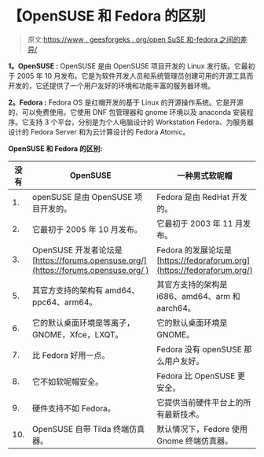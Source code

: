 # 【OpenSUSE 和 Fedora 的区别

> 原文:[https://www . geesforgeks . org/open SuSE 和-fedora 之间的差异/](https://www.geeksforgeeks.org/difference-between-opensuse-and-fedora/)

**1。OpenSUSE :**
OpenSUSE 是由 OpenSUSE 项目开发的 Linux 发行版。它最初于 2005 年 10 月发布。它是为软件开发人员和系统管理员创建可用的开源工具而开发的，它还提供了一个用户友好的环境和功能丰富的服务器环境。

**2。Fedora :**
Fedora OS 是红帽开发的基于 Linux 的开源操作系统。它是开源的，可以免费使用。它使用 DNF 包管理器和 gnome 环境以及 anaconda 安装程序。它支持 3 个平台，分别是为个人电脑设计的 Workstation Fedora、为服务器设计的 Fedora Server 和为云计算设计的 Fedora Atomic。

**OpenSUSE 和 Fedora 的区别:**

<center>

| 没有 | OpenSUSE | 一种男式软呢帽 |
| --- | --- | --- |
| 1. | openSUSE 是由 OpenSUSE 项目开发的。 | Fedora 是由 RedHat 开发的。 |
| 2. | 它最初于 2005 年 10 月发布。 | 它最初于 2003 年 11 月发布。 |
| 3. | OpenSUSE 开发者论坛是[https://forums.opensuse.org/](https://forums.opensuse.org/ ) | Fedora 的发展论坛是[https://fedoraforum.org](https://fedoraforum.org/) | 4. | OpenSUSE 起源于德国。 | 软呢帽起源于美国。 |
| 5. | 其官方支持的架构有 amd64、ppc64、arm64。 | 其官方支持的架构是 i686、amd64、arm 和 aarch64。 |
| 6. | 它的默认桌面环境是等离子，GNOME，Xfce，LXQT。 | 它的默认桌面环境是 GNOME。 |
| 7. | 比 Fedora 好用一点。 | Fedora 没有 openSUSE 那么用户友好。 |
| 8. | 它不如软呢帽安全。 | Fedora 比 OpenSUSE 更安全。 |
| 9. | 硬件支持不如 Fedora。 | 它提供当前硬件平台上的所有最新技术。 |
| 10. | OpenSUSE 自带 Tilda 终端仿真器。 | 默认情况下，Fedore 使用 Gnome 终端仿真器。 |

</center>